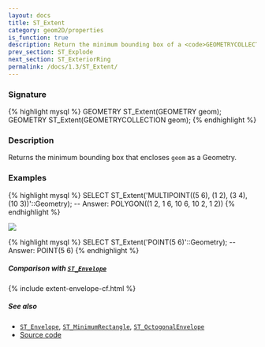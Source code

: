 ```yaml
---
layout: docs
title: ST_Extent
category: geom2D/properties
is_function: true
description: Return the minimum bounding box of a <code>GEOMETRYCOLLECTION</code>
prev_section: ST_Explode
next_section: ST_ExteriorRing
permalink: /docs/1.3/ST_Extent/
---
```


### Signature

{% highlight mysql %}
GEOMETRY ST_Extent(GEOMETRY geom);
GEOMETRY ST_Extent(GEOMETRYCOLLECTION geom);
{% endhighlight %}

### Description

Returns the minimum bounding box that encloses `geom` as a Geometry.

### Examples

{% highlight mysql %}
SELECT ST_Extent('MULTIPOINT((5 6), (1 2), (3 4), (10 3))'::Geometry);
-- Answer: POLYGON((1 2, 1 6, 10 6, 10 2, 1 2))
{% endhighlight %}

<img class="displayed" src="../ST_Extent1.png"/>

{% highlight mysql %}
SELECT ST_Extent('POINT(5 6)'::Geometry);
-- Answer: POINT(5 6)
{% endhighlight %}

##### Comparison with [`ST_Envelope`](../ST_Envelope)

{% include extent-envelope-cf.html %}

##### See also

* [`ST_Envelope`](../ST_Envelope),
  [`ST_MinimumRectangle`](../ST_MinimumRectangle),
  [`ST_OctogonalEnvelope`](../ST_OctogonalEnvelope)
* <a href="https://github.com/orbisgis/h2gis/blob/master/h2spatial-ext/src/main/java/org/h2gis/h2spatialext/function/spatial/properties/ST_Extent.java" target="_blank">Source code</a>
